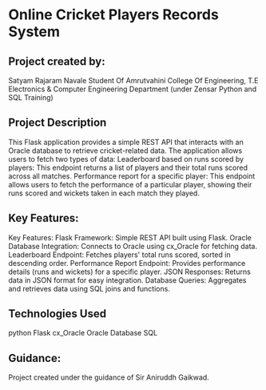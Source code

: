 # Online Cricket Players Records  System

## Project created by:
Satyam Rajaram Navale
Student Of Amrutvahini College Of Engineering, T.E Electronics & Computer Engineering Department (under Zensar Python and SQL Training)


## Project Description
This Flask application provides a simple REST API that interacts with an Oracle database to retrieve cricket-related data. The application allows users to fetch two types of data:
Leaderboard based on runs scored by players: This endpoint returns a list of players and their total runs scored across all matches.
Performance report for a specific player: This endpoint allows users to fetch the performance of a particular player, showing their runs scored and wickets taken in each match they played.

## Key Features:

Key Features:
Flask Framework: Simple REST API built using Flask.
Oracle Database Integration: Connects to Oracle using cx_Oracle for fetching data.
Leaderboard Endpoint: Fetches players' total runs scored, sorted in descending order.
Performance Report Endpoint: Provides performance details (runs and wickets) for a specific player.
JSON Responses: Returns data in JSON format for easy integration.
Database Queries: Aggregates and retrieves data using SQL joins and functions.

## Technologies Used
python
Flask
cx_Oracle
Oracle Database
SQL

## Guidance:
Project created under the guidance of Sir Aniruddh Gaikwad.
